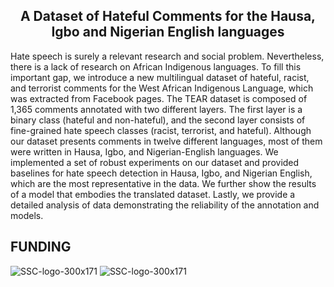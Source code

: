 <h2 align="center"> A Dataset of Hateful Comments for the Hausa, Igbo and Nigerian English languages</h2>  

Hate speech is surely a relevant research and social problem. Nevertheless, there is a lack of research on African Indigenous languages. To fill this important gap, we introduce a new multilingual dataset of hateful, racist, and terrorist comments for the West African Indigenous Language, which was extracted from Facebook pages. The TEAR dataset is composed of 1,365 comments annotated with two different layers. The first layer is a binary class (hateful and non-hateful), and the second layer consists of fine-grained hate speech classes (racist, terrorist, and hateful). Although our dataset presents comments in twelve different languages, most of them were written in Hausa, Igbo, and Nigerian-English languages. We implemented a set of robust experiments on our dataset and provided baselines for hate speech detection in Hausa, Igbo, and Nigerian English, which are the most representative in the data. We further show the results of a model that embodies the translated dataset. Lastly, we provide a detailed analysis of data demonstrating the reliability of the annotation and models.




<h2 align="left"> FUNDING </h2>

![SSC-logo-300x171](https://github.com/franciellevargas/HateBR/blob/main/.github/sinch.png?raw=true)
![SSC-logo-300x171](https://github.com/franciellevargas/HateBR/blob/e5ccb9cd6b43c26edacb2c4abd32fd75f8a574a2/.github/logo_novo_english.gif)

